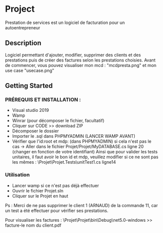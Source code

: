 # Project 

Prestation de services est un logiciel de facturation pour un autoentrepreneur

## Description

Logiciel permettant d'ajouter, modifier, supprimer des clients et des prestations puis de créer des factures selon les prestations choisies.
Avant de commencer, vous pouvez visualiser mon mcd : "mcdpresta.png" et mon use case "usecase.png"

## Getting Started

### PRÉREQUIS ET INSTALLATION :

- Visual studio 2019
- Wamp
- Winrar (pour décomposer le fichier, facultatif)
- Cliquer sur CODE >> download ZIP
- Décomposer le dossier 
- Importer le .sql dans PHPMYADMIN (LANCER WAMP AVANT)  
- Vérifier que l'id:root et mdp:  (dans PHPMYADMIN) si cela n'est pas le cas
 → Aller dans le fichier Projet/Projet/MyDATABASE.cs ligne 20 (changer en fonction de votre identifiant)
Ainsi que pour valider les tests unitaires, il faut avoir le bon id et mdp, veuillez modifier si ce ne sont pas les mêmes : \Projet\Projet.Tests\unitTest1.cs ligne14


### Utilisation

- Lancer wamp si ce n'est pas déjà effectuer
- Ouvrir le fichier Projet.sln 
- Cliquer sur le Projet en haut

Ps : Merci de ne pas supprimer le client 1 (ARNAUD) de la commande 11, car un test a été effectuer pour vérifier ses prestations.

Pour visualiser les factures : \Projet\Projet\bin\Debug\net5.0-windows  >> facture-le nom du client.pdf


